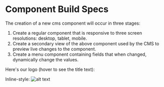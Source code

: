 # Component Build Specs

The creation of a new cms component will occur in three stages:<br>

1. Create a regular component that is responsive to three screen resolutions: desktop, tablet, mobile. <br>
2. Create a secondary view of the above component used by the CMS to preview live changes to the component. <br>
3. Create a menu component containing fields that when changed, dynamically change the values. <br>



Here's our logo (hover to see the title text):

Inline-style: 
![alt text](https://github.com/Slap-kommerce/new-cms-component/raw/master/src/common/images/component-desktop.png "Logo Title Text 1")
